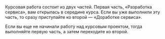 Курсовая работа состоит из двух частей. Первая часть, «Разработка сервиса», вам открылась в середине курса. Если вы уже
выполнили эту часть, то сразу приступайте ко второй — «Доработке сервиса».

Если вы еще не начинали работу над курсовым проектом, тогда выполняйте первую часть, а затем переходите ко второй.